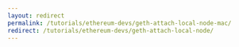 ```yaml
---
layout: redirect
permalink: /tutorials/ethereum-devs/geth-attach-local-node-mac/
redirect: /tutorials/ethereum-devs/geth-attach-local-node/
---
```

